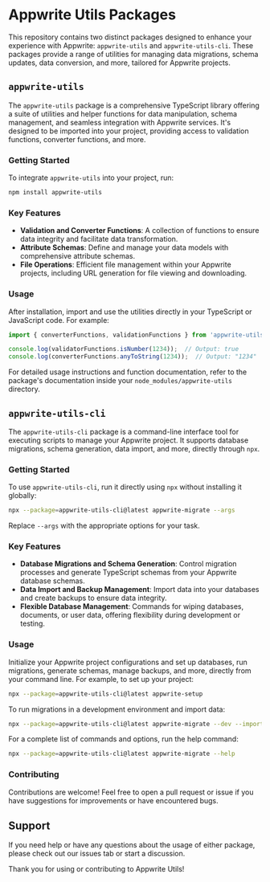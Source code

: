 # Appwrite Utils Packages

This repository contains two distinct packages designed to enhance your experience with Appwrite: `appwrite-utils` and `appwrite-utils-cli`. These packages provide a range of utilities for managing data migrations, schema updates, data conversion, and more, tailored for Appwrite projects.

## `appwrite-utils`

The `appwrite-utils` package is a comprehensive TypeScript library offering a suite of utilities and helper functions for data manipulation, schema management, and seamless integration with Appwrite services. It's designed to be imported into your project, providing access to validation functions, converter functions, and more.

### Getting Started

To integrate `appwrite-utils` into your project, run:

```bash
npm install appwrite-utils
```

### Key Features

- **Validation and Converter Functions**: A collection of functions to ensure data integrity and facilitate data transformation.
- **Attribute Schemas**: Define and manage your data models with comprehensive attribute schemas.
- **File Operations**: Efficient file management within your Appwrite projects, including URL generation for file viewing and downloading.

### Usage

After installation, import and use the utilities directly in your TypeScript or JavaScript code. For example:

```typescript
import { converterFunctions, validationFunctions } from 'appwrite-utils';

console.log(validatorFunctions.isNumber(1234));  // Output: true
console.log(converterFunctions.anyToString(1234));  // Output: "1234"
```

For detailed usage instructions and function documentation, refer to the package's documentation inside your `node_modules/appwrite-utils` directory.

## `appwrite-utils-cli`

The `appwrite-utils-cli` package is a command-line interface tool for executing scripts to manage your Appwrite project. It supports database migrations, schema generation, data import, and more, directly through `npx`.

### Getting Started

To use `appwrite-utils-cli`, run it directly using `npx` without installing it globally:

```bash
npx --package=appwrite-utils-cli@latest appwrite-migrate --args
```

Replace `--args` with the appropriate options for your task.

### Key Features

- **Database Migrations and Schema Generation**: Control migration processes and generate TypeScript schemas from your Appwrite database schemas.
- **Data Import and Backup Management**: Import data into your databases and create backups to ensure data integrity.
- **Flexible Database Management**: Commands for wiping databases, documents, or user data, offering flexibility during development or testing.

### Usage

Initialize your Appwrite project configurations and set up databases, run migrations, generate schemas, manage backups, and more, directly from your command line. For example, to set up your project:

```bash
npx --package=appwrite-utils-cli@latest appwrite-setup
```

To run migrations in a development environment and import data:

```bash
npx --package=appwrite-utils-cli@latest appwrite-migrate --dev --import
```

For a complete list of commands and options, run the help command:

```bash
npx --package=appwrite-utils-cli@latest appwrite-migrate --help
```

### Contributing

Contributions are welcome! Feel free to open a pull request or issue if you have suggestions for improvements or have encountered bugs.

## Support

If you need help or have any questions about the usage of either package, please check out our issues tab or start a discussion.

Thank you for using or contributing to Appwrite Utils!